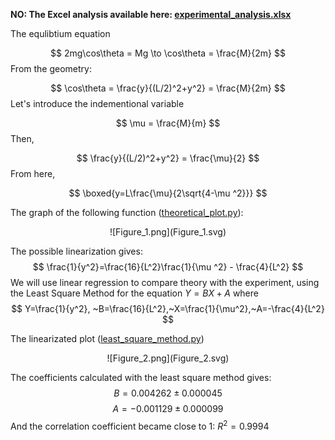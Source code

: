 
__NO: The Excel analysis available here: [experimental_analysis.xlsx](experimental_analysis.xlsx)__

The equlibtium equation

$$
2mg\cos\theta = Mg \to \cos\theta = \frac{M}{2m}
$$
From the geometry:

$$
\cos\theta = \frac{y}{(L/2)^2+y^2} = \frac{M}{2m}
$$
Let's introduce the indementional variable

$$
\mu = \frac{M}{m}
$$
Then, 

$$
\frac{y}{(L/2)^2+y^2} = \frac{\mu}{2}
$$
From here,

$$
\boxed{y=L\frac{\mu}{2\sqrt{4-\mu ^2}}}
$$

The graph of the following function ([theoretical_plot.py](theoretical_plot.py)):

<center>
![Figure_1.png](Figure_1.svg)
</center>

The possible linearization gives:
$$
\frac{1}{y^2}=\frac{16}{L^2}\frac{1}{\mu ^2} - \frac{4}{L^2}
$$
We will use linear regression to compare theory with the experiment, using the Least Square Method for the equation $Y=BX+A$
where
$$
Y=\frac{1}{y^2}, ~B=\frac{16}{L^2},~X=\frac{1}{\mu^2},~A=-\frac{4}{L^2}
$$

The linearizated plot ([least_square_method.py](least_square_method.py))

<center>
![Figure_2.png](Figure_2.svg)
</center>

The coefficients calculated with the least square method gives:
$$
B= 0.004262 ± 0.000045
$$
$$
A= -0.001129 ± 0.000099
$$
And the correlation coefficient became close to 1: $R^2= 0.9994$
